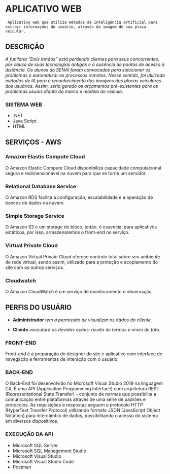# APLICATIVO WEB

     Aplicativo web que utiliza métodos de Inteligência artificial para extrair informações do usuário, através da imagem de sua placa veicular.


## DESCRIÇÃO
*A funilaria “Dois Irmãos” está perdendo clientes para seus concorrentes, por causa de suas tecnologias antigas e a ausência de pontos de acesso à distância. Os alunos do SENAI foram convocados para solucionar os problemas e automatizar os processos remotos. Nesse sentido, foi utilizado métodos de IA para o reconhecimento das imagens das placas veiculares dos usuários. Assim, seria gerado os orçamentos pré-existentes para os problemas usuais diante da marca e modelo do veículo.*

### SISTEMA WEB
- .NET
- Java Script
- HTML


## SERVIÇOS - AWS 
### Amazon Elastic Compute Cloud 
O Amazon Elastic Compute Cloud disponibiliza capacidade computacional segura e redimensionável na nuvem para que se torne um servidor. 

### Relational Database Service 
O Amazon RDS facilita a configuração, escalabilidade e a operação de bancos de dados na nuvem.

### Simple Storage Service 
O Amazon S3 é um storage de bloco, então, é essencial para aplicativos estáticos, por isso, armazenaremos o front-end no serviço.
 
### Virtual Private Cloud
O Amazon Virtual Private Cloud oferece controle total sobre seu ambiente de rede virtual, sendo assim, utilizado para a proteção e acoplamento do site com os outros serviços.
     
### Cloudwatch

O Amazon CloudWatch é um serviço de monitoramento e observação.

## PERFIS DO USUÁRIO 
- **Administrador**
*tem a permissão de visualizar os dados do cliente.*
 
- **Cliente** 
*executará as devidas ações: aceito de termos e envio de foto.*

### FRONT-END
Front-end é a preparação do designer do site e aplicativo com interface de navegação e ferramentas de interação com o usuário.

### BACK-END
O Back-End foi desenvolvido no Microsoft Visual Studio 2019 na linguagem C#. É uma API (Application Programming Interface) com arquitetura REST (Representational State Transfer) - conjunto de normas que possibilita a comunicação entre plataformas através de uma série de padrões e protocolos. As requisições e respostas seguem o protocolo HTTP (HyperText Transfer Protocol) utilizando formato JSON (JavaScript Object Notation) para intercâmbio de dados, possibilitando o acesso do sistema em diversos dispositivos.


### EXECUÇÃO DA API
- Microsoft SQL Server
- Microsoft SQL Management Studio
- Microsoft Visual Studio
- Microsoft Visual Studio Code
- Postman



